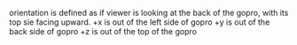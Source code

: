 orientation is defined as if viewer is looking at the back of the gopro, with its top sie facing upward.
+x is out of the left side of gopro
+y is out of the back side of gopro
+z is out of the top of the gopro
